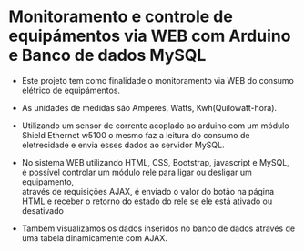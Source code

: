 # Monitoramento e controle de equipámentos via WEB com Arduino e Banco de dados MySQL

- Este projeto tem como finalidade o monitoramento via WEB do consumo elétrico de equipámentos.<br/>
- As unidades de medidas são Amperes, Watts, Kwh(Quilowatt-hora).<br/> 

- Utilizando um sensor de corrente acoplado ao arduino com um módulo Shield Ethernet w5100 o mesmo faz a leitura do consumo de eletrecidade e envia esses dados ao servidor MySQL.<br/>

- No sistema WEB utilizando HTML, CSS, Bootstrap, javascript e MySQL, é possível controlar um módulo rele para ligar ou desligar um equipamento,<br/>
através de requisições AJAX, é enviado o valor do botão na página HTML e receber o retorno do estado do rele se ele está ativado ou desativado<br/>

- Também visualizamos os dados inseridos no banco de dados através de uma tabela dinamicamente com AJAX.<br/>




